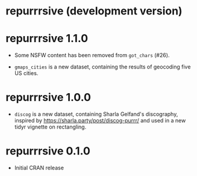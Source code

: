 # repurrrsive (development version)

# repurrrsive 1.1.0

* Some NSFW content has been removed from `got_chars` (#26).

* `gmaps_cities` is a new dataset, containing the results of geocoding five
  US cities.

# repurrrsive 1.0.0

* `discog` is a new dataset, containing Sharla Gelfand's discography, inspired
  by <https://sharla.party/post/discog-purrr/> and used in a new tidyr
  vignette on rectangling.

# repurrrsive 0.1.0

* Initial CRAN release
